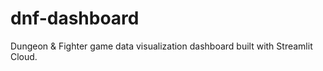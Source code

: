 # dnf-dashboard
Dungeon &amp; Fighter game data visualization dashboard built with Streamlit Cloud.

